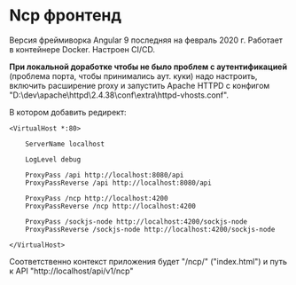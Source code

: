 # Ncp фронтенд

Версия фреймиворка Angular 9 последняя на февраль 2020 г. Работает в контейнере Docker. Настроен CI/CD.

**При локальной доработке чтобы не было проблем с аутентификацией** (проблема порта, чтобы принимались аут. куки) 
надо настроить, включить расширение proxy и запустить Apache HTTPD с конфигом "D:\dev\apache\httpd\2.4.38\conf\extra\httpd-vhosts.conf".

В котором добавить редирект: 

```
<VirtualHost *:80>

	ServerName localhost

	LogLevel debug
                                           
	ProxyPass /api http://localhost:8080/api
	ProxyPassReverse /api http://localhost:8080/api
	
	ProxyPass /ncp http://localhost:4200
	ProxyPassReverse /ncp http://localhost:4200
                        		
	ProxyPass /sockjs-node http://localhost:4200/sockjs-node
	ProxyPassReverse /sockjs-node http://localhost:4200/sockjs-node
                                           
</VirtualHost>
```
Соответственно контекст приложения будет "/ncp/" ("index.html") и путь к API "http://localhost/api/v1/ncp"

